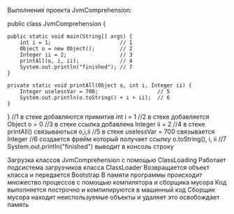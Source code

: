 Выполнения проекта JvmComprehension:

public class JvmComprehension {

    public static void main(String[] args) {
        int i = 1;                      // 1
        Object o = new Object();        // 2
        Integer ii = 2;                 // 3
        printAll(o, i, ii);             // 4
        System.out.println("finished"); // 7
    }

    private static void printAll(Object o, int i, Integer ii) {
        Integer uselessVar = 700;                   // 5
        System.out.println(o.toString() + i + ii);  // 6
    }
}
//1 в стеке добавляются примитив int i = 1
//2 в стеке добавляется Object о = 0
//3 в стеке ссылка добавлена Integer ii = 2
//4 в стеке printAll() связываються o,i,ii
//5 в стеке uselessVar = 700 связывается  Integer
//6 создается фрейм который получает ссылку  o.toString(), i, ii
//7 System.out.println("finished") выводит в консоль строку

Загрузка классов JvmComprehension с помощью ClassLoading
Работает подсистема загрузчиков класса ClassLoader
Возвращается объект класса и передается  Bootstrap
В памяти программы происходит множество процессов с помощью компилятора и сборщика мусора
Код выполняется построчно и компилируются в машинный код 
Сборщик мусора находит неиспользуемые объекты и удаляет это освобождает память

